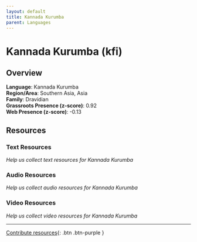```yaml
---
layout: default
title: Kannada Kurumba
parent: Languages
---
```


# Kannada Kurumba (kfi)

## Overview

**Language**: Kannada Kurumba  
**Region/Area**: Southern Asia, Asia  
**Family**: Dravidian  
**Grassroots Presence (z-score)**: 0.92  
**Web Presence (z-score)**: -0.13  

## Resources

### Text Resources
*Help us collect text resources for Kannada Kurumba*

### Audio Resources
*Help us collect audio resources for Kannada Kurumba*

### Video Resources
*Help us collect video resources for Kannada Kurumba*

---

[Contribute resources](https://forms.office.com/e/1SfLJx3u1r){: .btn .btn-purple }
